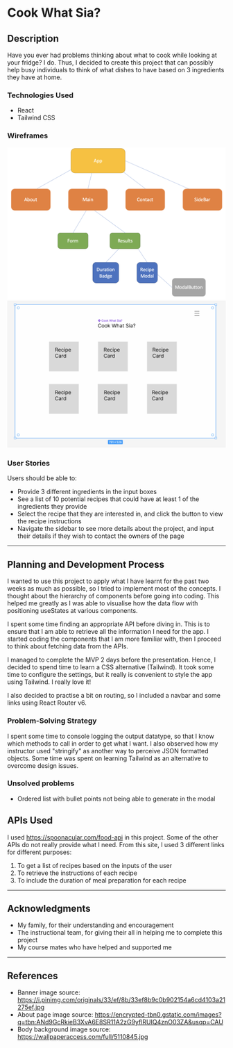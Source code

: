 # Cook What Sia?

## Description

Have you ever had problems thinking about what to cook while looking at your fridge? I do.
Thus, I decided to create this project that can possibly help busy individuals to think of what dishes to 
have based on 3 ingredients they have at home.

### Technologies Used

- React
- Tailwind CSS 

### Wireframes

![Components chart](src/images/Components_chart.png)
![My sketch](src/images/readme_image.png)

### User Stories

Users should be able to:
- Provide 3 different ingredients in the input boxes
- See a list of 10 potential recipes that could have at least 1 of the ingredients they provide
- Select the recipe that they are interested in, and click the button to view the recipe instructions
- Navigate the sidebar to see more details about the project, and input their details if they wish to contact the owners of the page

---

## Planning and Development Process

I wanted to use this project to apply what I have learnt for the past two weeks as much as possible, so I tried to implement most of the concepts. I thought about the hierarchy of components before going into coding. This helped me greatly as I was able to visualise how the data flow with positioning useStates at various components.

I spent some time finding an appropriate API before diving in. This is to ensure that I am able to retrieve all the information I need for the app. I started coding the components that I am more familiar with, then I proceed to think about fetching data from the APIs. 

I managed to complete the MVP 2 days before the presentation. Hence, I decided to spend time to learn a CSS alternative (Tailwind). It took some time to configure the settings, but it really is convenient to style the app using Tailwind. I really love it!

I also decided to practise a bit on routing, so I included a navbar and some links using React Router v6. 

### Problem-Solving Strategy

I spent some time to console logging the output datatype, so that I know which methods to call in order to get what I want.
I also observed how my instructor used "stringify" as another way to perceive JSON formatted objects.
Some time was spent on learning Tailwind as an alternative to overcome design issues. 

### Unsolved problems

- Ordered list with bullet points not being able to generate in the modal

## APIs Used

I used https://spoonacular.com/food-api in this project. Some of the other APIs do not really provide what I need.
From this site, I used 3 different links for different purposes:
1. To get a list of recipes based on the inputs of the user
2. To retrieve the instructions of each recipe
3. To include the duration of meal preparation for each recipe

---

## Acknowledgments

- My family, for their understanding and encouragement
- The instructional team, for giving their all in helping me to complete this project
- My course mates who have helped and supported me

---

 ## References

- Banner image source: https://i.pinimg.com/originals/33/ef/8b/33ef8b9c0b902154a6cd4103a21275ef.jpg
- About page image source: https://encrypted-tbn0.gstatic.com/images?q=tbn:ANd9GcRkieB3XvA6E8SR11A2zG9yflRUIQ4znO03ZA&usqp=CAU
- Body background image source: https://wallpaperaccess.com/full/5110845.jpg
